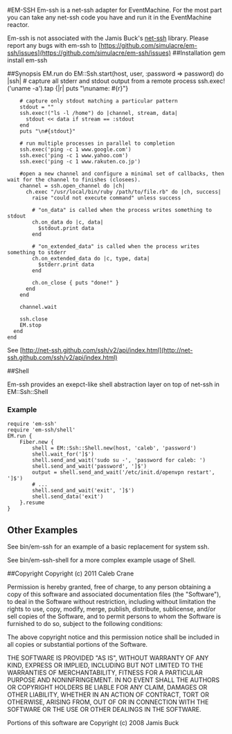 #EM-SSH
Em-ssh is a net-ssh adapter for EventMachine. For the most part you can take any net-ssh code you have and run it in the EventMachine reactor.

Em-ssh is not associated with the Jamis Buck's [net-ssh](http://net-ssh.github.com/) library. Please report any bugs with em-ssh to [https://github.com/simulacre/em-ssh/issues](https://github.com/simulacre/em-ssh/issues)
##Installation
	gem install em-ssh

##Synopsis
	EM.run do
	  EM::Ssh.start(host, user, :password => password) do |ssh|
	    # capture all stderr and stdout output from a remote process
	    ssh.exec!('uname -a').tap {|r| puts "\nuname: #{r}"}
    
	    # capture only stdout matching a particular pattern
	    stdout = ""
	    ssh.exec!("ls -l /home") do |channel, stream, data|
	      stdout << data if stream == :stdout
	    end
	    puts "\n#{stdout}"
    
	    # run multiple processes in parallel to completion
	    ssh.exec('ping -c 1 www.google.com')
	    ssh.exec('ping -c 1 www.yahoo.com')
	    ssh.exec('ping -c 1 www.rakuten.co.jp')
    
	    #open a new channel and configure a minimal set of callbacks, then wait for the channel to finishes (closees).
	    channel = ssh.open_channel do |ch|
	      ch.exec "/usr/local/bin/ruby /path/to/file.rb" do |ch, success|
	        raise "could not execute command" unless success
    
	        # "on_data" is called when the process writes something to stdout
	        ch.on_data do |c, data|
	          $stdout.print data
	        end
        
	        # "on_extended_data" is called when the process writes something to stderr
	        ch.on_extended_data do |c, type, data|
	          $stderr.print data
	        end
        
	        ch.on_close { puts "done!" }
	      end
	    end
    
	    channel.wait

	    ssh.close
	    EM.stop
	  end
	end

See [http://net-ssh.github.com/ssh/v2/api/index.html](http://net-ssh.github.com/ssh/v2/api/index.html)

##Shell
 
Em-ssh provides an exepct-like shell abstraction layer on top of net-ssh in EM::Ssh::Shell

### Example
	require 'em-ssh'
	require 'em-ssh/shell'
	EM.run {
		Fiber.new {
			shell = EM::Ssh::Shell.new(host, 'caleb', 'password')
			shell.wait_for(']$')
			shell.send_and_wait('sudo su -', 'password for caleb: ')
			shell.send_and_wait('password', ']$')
			output = shell.send_and_wait('/etc/init.d/openvpn restart', ']$')
			# ...
			shell.send_and_wait('exit', ']$')
			shell.send_data('exit')
		}.resume
	}



## Other Examples
See bin/em-ssh for an example of a basic replacement for system ssh.

See bin/em-ssh-shell for a more complex example usage of Shell.


##Copyright
Copyright (c) 2011 Caleb Crane

Permission is hereby granted, free of charge, to any person obtaining
a copy of this software and associated documentation files (the
"Software"), to deal in the Software without restriction, including
without limitation the rights to use, copy, modify, merge, publish,
distribute, sublicense, and/or sell copies of the Software, and to
permit persons to whom the Software is furnished to do so, subject to
the following conditions:

The above copyright notice and this permission notice shall be
included in all copies or substantial portions of the Software.

THE SOFTWARE IS PROVIDED "AS IS", WITHOUT WARRANTY OF ANY KIND,
EXPRESS OR IMPLIED, INCLUDING BUT NOT LIMITED TO THE WARRANTIES OF
MERCHANTABILITY, FITNESS FOR A PARTICULAR PURPOSE AND
NONINFRINGEMENT. IN NO EVENT SHALL THE AUTHORS OR COPYRIGHT HOLDERS BE
LIABLE FOR ANY CLAIM, DAMAGES OR OTHER LIABILITY, WHETHER IN AN ACTION
OF CONTRACT, TORT OR OTHERWISE, ARISING FROM, OUT OF OR IN CONNECTION
WITH THE SOFTWARE OR THE USE OR OTHER DEALINGS IN THE SOFTWARE.


Portions of this software are Copyright (c) 2008 Jamis Buck

